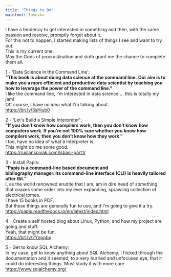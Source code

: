 ```yaml
---
title: "Things to Do"
mainfont: Iosevka
---
```


I have a tendency to get interested in something and then, with
the same passion and resolve, promptly forget about it.  
For this not to happen, I started making lists of things I see
and want to try out.  
This is my current one.  
May the Gods of procrastination and sloth grant me the chance to
complete them all.  

1 - 'Data Science in the Command Line':  
**"This book is about doing data science at the command line.**
**Our aim is to make you a more efficient and productive**
**data scientist by teaching you how to leverage the power of**
**the command line."**  
I like the command line, I'm interested in data science ...
this is totally my jam!  
Off course, I have no idea what I'm talking about.  
<https://bit.ly/3sHiub0>

2 - 'Let's Build a Simple Interpreter':  
**"If you don’t know how compilers work, then you don’t know**
**how computers work. If you’re not 100% sure whether you**
**know how compilers work, then you don’t know how they work."**  
I too, have no idea of what a interpreter is.  
This might do me some good.    
<https://ruslanspivak.com/lsbasi-part1/>

3 - Install Papis:  
**"Papis is a command-line based document and**  
**bibliography manager. Its command-line interface (CLI)**
**is heavily tailored after Git."**   
I, as the world renowned erudite that I am, am in dire need of
something that coaxes some order into my ever expanding,
sprawling collection of electrical tomes.  
I have 15 books in PDF.  
But these things are generally fun to use, and I'm going to
give it a try.  
<https://papis.readthedocs.io/en/latest/index.html>

4 - Create a self hosted blog about Linux, Python, and how my
project are going and stuff:   
Yeah, that might be fun.  
<https://bit.ly/2Ynppbq>

5 - Get to know SQL Alchemy:  
In my case, get to know anything about SQL Alchemy. I flicked
through the documentation and it seemed, to a very hurried and
unfocused eye, that it could do interesting things.
Must study it with more care.  
<https://www.sqlalchemy.org/>

